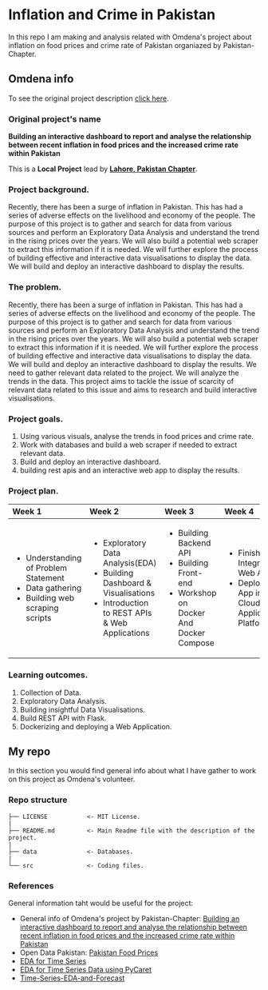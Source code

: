 # Inflation and Crime in Pakistan
In this repo I am making and analysis related with Omdena's project about inflation on food prices and crime rate of Pakistan organiazed by Pakistan-Chapter.

## Omdena info
To see the original project description [click here](https://omdena.com/chapter-challenges/building-an-interactive-dashboard-to-report-and-analyse-the-relationship-between-recent-inflation-in-food-prices-and-the-increased-crime-rate-within-pakistan/).

### Original project's name

**Building an interactive dashboard to report and analyse the relationship between recent inflation in food prices and the increased crime rate within Pakistan**

This is a **Local Project** lead by [**Lahore, Pakistan Chapter**](https://omdena.com/local-chapters/lahore-pakistan-chapter/).

### Project background.

Recently, there has been a surge of inflation in Pakistan. This has had a series of adverse effects on the livelihood and economy of the people. The purpose of this project is to gather and search for data from various sources and perform an Exploratory Data Analysis and understand the trend in the rising prices over the years. We will also build a potential web scraper to extract this information if it is needed. We will further explore the process of building effective and interactive data visualisations to display the data. We will build and deploy an interactive dashboard to display the results.

### The problem.

Recently, there has been a surge of inflation in Pakistan. This has had a series of adverse effects on the livelihood and economy of the people. The purpose of this project is to gather and search for data from various sources and perform an Exploratory Data Analysis and understand the trend in the rising prices over the years. We will also build a potential web scraper to extract this information if it is needed. We will further explore the process of building effective and interactive data visualisations to display the data. We will build and deploy an interactive dashboard to display the results.
We need to gather relevant data related to the project. We will analyze the trends in the data. This project aims to tackle the issue of scarcity of relevant data related to this issue and aims to research and build interactive visualisations.

### Project goals.

1. Using various visuals, analyse the trends in food prices and crime rate.
2. Work with databases and build a web scraper if needed to extract relevant data.
3. Build and deploy an interactive dashboard.
4. building rest apis and an interactive web app to display the results.

### Project plan.

| Week 1|Week 2 |Week 3 |Week 4 |
|:---|:---|:---|:---|
|<ul><li>Understanding of Problem Statement</li><li>Data gathering</li><li>Building web scraping scripts</li></ul>|<ul><li>Exploratory Data Analysis(EDA)</li><li>Building Dashboard & Visualisations</li><li>Introduction to REST APIs & Web Applications</li></ul>|<ul><li>Building Backend API</li><li>Building Front-end</li><li>Workshop on Docker And Docker Compose</li></ul>|<ul><li>Finish Integrating Web App</li><li>Deploy the App in Cloud Application Platforms</li></ul>|

### Learning outcomes.

1. Collection of Data.
2. Exploratory Data Analysis.
3. Building insightful Data Visualisations.
4. Build REST API with Flask.
5. Dockerizing and deploying a Web Application.

## My repo
In this section you would find general info about what I have gather to work on this project as Omdena's volunteer.

### Repo structure

    ├── LICENSE           <- MIT License.  
    |  
    ├── README.md         <- Main Readme file with the description of the project.  
    |  
    ├── data              <- Databases.  
    |  
    └── src               <- Coding files.  
    
### References

General information taht would be useful for the project:

- General info of Omdena's project by Pakistan-Chapter: [Building an interactive dashboard to report and analyse the relationship between recent inflation in food prices and the increased crime rate within Pakistan](https://omdena.com/chapter-challenges/building-an-interactive-dashboard-to-report-and-analyse-the-relationship-between-recent-inflation-in-food-prices-and-the-increased-crime-rate-within-pakistan/)
- Open Data Pakistan: [Pakistan Food Prices](https://opendata.com.pk/dataset/pakistan-food-prices)
- [EDA for Time Series](https://eriikcasstro.medium.com/eda-for-time-series-b2ea7b36c65a) 
- [EDA for Time Series Data using PyCaret](https://developers.refinitiv.com/en/article-catalog/article/ai-data-engineering-eda-for-time-series-data-using-pycaret)
- [Time-Series-EDA-and-Forecast](https://github.com/disojn/Time-Series-EDA-and-Forecast/blob/master/Time%20Series-Exploratory%20Data%20Analysis%20%26%20Forecast.ipynb)
